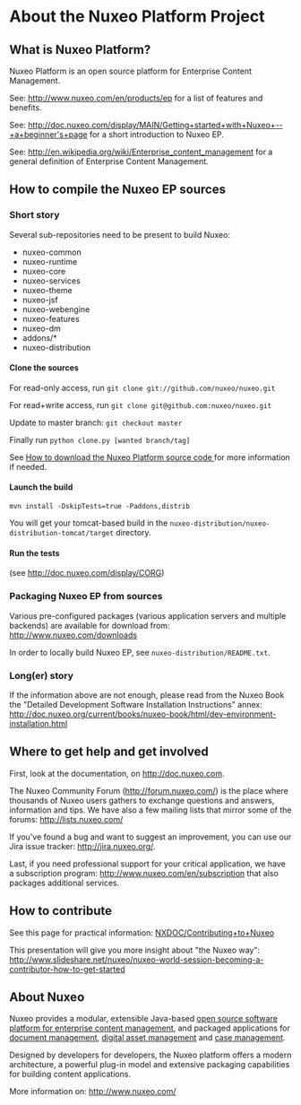 About the Nuxeo Platform Project
==========================

What is Nuxeo Platform?
-----------------

Nuxeo Platform is an open source platform for Enterprise Content Management.

See: <http://www.nuxeo.com/en/products/ep> for a list of features and
benefits.

See: <http://doc.nuxeo.com/display/MAIN/Getting+started+with+Nuxeo+--+a+beginner's+page>
for a short introduction to Nuxeo EP.

See: <http://en.wikipedia.org/wiki/Enterprise_content_management> for a
general definition of Enterprise Content Management.


How to compile the Nuxeo EP sources
-----------------------------------

### Short story

Several sub-repositories need to be present to build Nuxeo:

  - nuxeo-common
  - nuxeo-runtime
  - nuxeo-core
  - nuxeo-services
  - nuxeo-theme
  - nuxeo-jsf
  - nuxeo-webengine
  - nuxeo-features
  - nuxeo-dm
  - addons/*
  - nuxeo-distribution

#### Clone the sources

For read-only access, run `git clone git://github.com/nuxeo/nuxeo.git`

For read+write access, run `git clone git@github.com:nuxeo/nuxeo.git`

Update to master branch: `git checkout master`

Finally run `python clone.py [wanted branch/tag]`

See [How to download the Nuxeo Platform source code ](http://doc.nuxeo.com/x/DIBH)
for more information if needed.

#### Launch the build

    mvn install -DskipTests=true -Paddons,distrib

You will get your tomcat-based build in the `nuxeo-distribution/nuxeo-distribution-tomcat/target` directory.

#### Run the tests

(see http://doc.nuxeo.com/display/CORG)

### Packaging Nuxeo EP from sources

Various pre-configured packages (various application servers and multiple
backends) are available for download from: <http://www.nuxeo.com/downloads>

In order to locally build Nuxeo EP, see `nuxeo-distribution/README.txt`.

### Long(er) story

If the information above are not enough, please read from the Nuxeo Book the
"Detailed Development Software Installation Instructions" annex:
<http://doc.nuxeo.org/current/books/nuxeo-book/html/dev-environment-installation.html>


Where to get help and get involved
----------------------------------

First, look at the documentation, on <http://doc.nuxeo.com>.

The Nuxeo Community Forum (<http://forum.nuxeo.com/>) is the place where
thousands of Nuxeo users gathers to exchange questions and answers,
information and tips. We have also a few mailing lists that mirror some
of the forums: <http://lists.nuxeo.com/>

If you've found a bug and want to suggest an improvement, you can use our
Jira issue tracker: <http://jira.nuxeo.org/>.

Last, if you need professional support for your critical application, we have
a subscription program: <http://www.nuxeo.com/en/subscription> that also
packages additional services.


How to contribute
-----------------

See this page for practical information:
[NXDOC/Contributing+to+Nuxeo](http://doc.nuxeo.com/x/VIZH)

This presentation will give you more insight about "the Nuxeo way":
<http://www.slideshare.net/nuxeo/nuxeo-world-session-becoming-a-contributor-how-to-get-started>


About Nuxeo
-----------

Nuxeo provides a modular, extensible Java-based
[open source software platform for enterprise content management](http://www.nuxeo.com/en/products/ep),
and packaged applications for [document management](http://www.nuxeo.com/en/products/document-management),
[digital asset management](http://www.nuxeo.com/en/products/dam) and
[case management](http://www.nuxeo.com/en/products/case-management).

Designed by developers for developers, the Nuxeo platform offers a modern
architecture, a powerful plug-in model and extensive packaging
capabilities for building content applications.

More information on: <http://www.nuxeo.com/>

